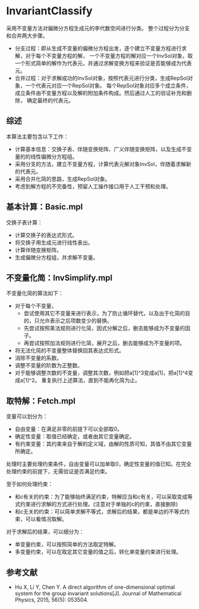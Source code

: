 # InvariantClassify
采用不变量方法对偏微分方程生成元的李代数空间进行分类。
整个过程分为分支和合并两大步骤。
+   分支过程：即从生成不变量的偏微分方程出发，逐个建立不变量方程进行求解，对于每个不变量方程的解，
    一个不变量方程的解对应一个InvSol对象，取一个形式简单的解作为代表元，并通过求解变换方程来验证是否能够成为代表元。
+   合并过程：对于求解成功的InvSol对象，按照代表元进行分类，生成RepSol对象，一个代表元对应一个RepSol对象。
    每个RepSol对象对应多个成立条件，成立条件由不变量方程以及解的附加条件构成。然后通过人工的验证补充和删除，
    确定最终的代表元。

## 综述
本算法主要包含以下工作：
+ 计算基本信息：交换子表、伴随变换矩阵、广义伴随变换矩阵，以及生成不变量的的线性偏微分方程组。
+ 采用分支的方法，建立不变量方程，计算代表元解对象InvSol，伴随着求解新的代表元。
+ 采用合并化简的思路，生成RepSol对象。
+ 考虑到解方程的不完备性，预留人工操作接口用于人工干预和处理。

## 基本计算：Basic.mpl
交换子表计算：
+ 计算交换子的表达式形式。
+ 将交换子用生成元进行线性表出。
+ 计算伴随变换矩阵。
+ 生成偏微分方程组，并求解不变量。

## 不变量化简：InvSimplify.mpl
不变量化简的算法如下：
+	对于每个不变量，
    + 尝试使用其它不变量来进行表示，为了防止循环替代，以及出于化简的目的，只允许表示之后项数变少的替换。
    + 先尝试按照乘法规则进行化简，因式分解之后，删去能够成为不变量的因子。
    + 再尝试按照加法规则进行化简，展开之后，删去能够成为不变量的项。
+	将无法化简的不变量整体替换回其表达式形式。
+	消除不变量的系数。
+	调整不变量的阶数为正整数。
+	对于能够调整次数的不变量，调整其次数，例如把a[1]^3变成a[1]，把a[1]^4变成a[1]^2。
重复执行上述算法，直到不能再化简为止。

## 取特解：Fetch.mpl
变量可以划分为：
+ 自由变量：在满足非零的前提下可以全部取0。
+ 确定性变量：取值已经确定，或者由其它变量确定。
+ 有约束变量：其约束来自于解的定义域，由解的性质可知，其值不由其它变量所确定。

处理时主要处理约束条件，自由变量可以加单取0，确定性变量的值已知。在完全处理约束的前提下，无需验证是否满足约束。

至于如何处理约束：
+ 和c有关的约束：为了能够始终满足约束，特解应当和c有关，可以采取变成等式约束进行求解的方式进行处理。(注意对于单独的c的约束，直接删除)
+ 和c无关的约束：可以简单求解不等式，求解后的结果，都是单边的不等式约束，可以看情况取解。

对于求解后的结果，可以细分为：
+ 单变量约束，可以按照简单的方法取定特解。
+ 多变量约束，可以在取定其它变量的值之后，转化单变量约束进行处理。


## 参考文献
+ Hu X, Li Y, Chen Y. A direct algorithm of one-dimensional optimal system for the group invariant solutions[J]. Journal of Mathematical Physics, 2015, 56(5): 053504.

